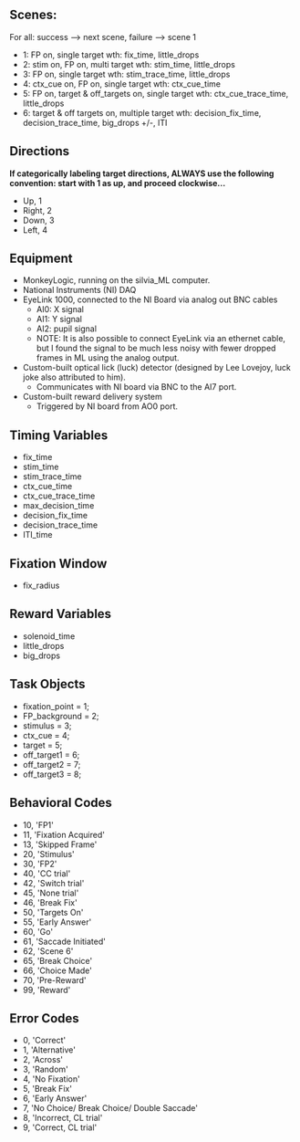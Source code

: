 ## Scenes:
For all: success --> next scene, failure --> scene 1
- 1: FP on, single target wth: fix_time, little_drops
- 2: stim on, FP on, multi target wth: stim_time, little_drops
- 3: FP on, single target wth: stim_trace_time, little_drops
- 4: ctx_cue on, FP on, single target wth: ctx_cue_time
- 5: FP on, target & off_targets on, single target wth: ctx_cue_trace_time, little_drops
- 6: target & off targets on, multiple target wth: decision_fix_time, decision_trace_time, big_drops +/-, ITI

## Directions
**If categorically labeling target directions, ALWAYS use the following convention: start with 1 as up, and proceed clockwise...**
- Up, 1
- Right, 2
- Down, 3
- Left, 4

## Equipment 
- MonkeyLogic, running on the silvia_ML computer.
- National Instruments (NI) DAQ
- EyeLink 1000, connected to the NI Board via analog out BNC cables 
  - AI0: X signal
  - AI1: Y signal
  - AI2: pupil signal
  - NOTE: It is also possible to connect EyeLink via an ethernet cable, but I found the signal to be much less noisy with fewer dropped frames in ML using the analog output.
- Custom-built optical lick (luck) detector (designed by Lee Lovejoy, luck joke also attributed to him).
  - Communicates with NI board via BNC to the AI7 port.
- Custom-built reward delivery system
  - Triggered by NI board from AO0 port.

## Timing Variables
- fix_time
- stim_time
- stim_trace_time
- ctx_cue_time
- ctx_cue_trace_time
- max_decision_time
- decision_fix_time
- decision_trace_time
- ITI_time

## Fixation Window
- fix_radius

## Reward Variables
- solenoid_time
- little_drops
- big_drops

## Task Objects
- fixation_point = 1;
- FP_background = 2;
- stimulus = 3;
- ctx_cue = 4;
- target = 5;
- off_target1 = 6;
- off_target2 = 7;
- off_target3 = 8;

## Behavioral Codes
- 10, 'FP1'
- 11, 'Fixation Acquired'
- 13, 'Skipped Frame'
- 20, 'Stimulus'
- 30, 'FP2'
- 40, 'CC trial'
- 42, 'Switch trial'
- 45, 'None trial'
- 46, 'Break Fix'
- 50, 'Targets On'
- 55, 'Early Answer'
- 60, 'Go'
- 61, 'Saccade Initiated'
- 62, 'Scene 6'
- 65, 'Break Choice'
- 66, 'Choice Made'
- 70, 'Pre-Reward'
- 99, 'Reward'

## Error Codes
- 0, 'Correct'
- 1, 'Alternative'
- 2, 'Across'
- 3, 'Random'
- 4, 'No Fixation'
- 5, 'Break Fix'
- 6, 'Early Answer'
- 7, 'No Choice/ Break Choice/ Double Saccade'
- 8, 'Incorrect, CL trial'
- 9, 'Correct, CL trial'


